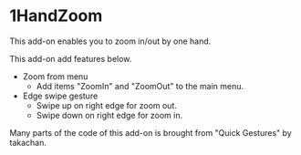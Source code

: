 1HandZoom
=========
This add-on enables you to zoom in/out by one hand.

This add-on add features below.

* Zoom from menu
    * Add items "ZoomIn" and "ZoomOut" to the main menu.
* Edge swipe gesture
    * Swipe up on right edge for zoom out.
    * Swipe down on right edge for zoom in.

Many parts of the code of this add-on is brought from "Quick Gestures" by takachan.
